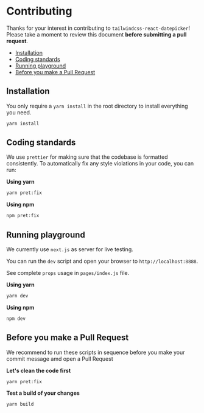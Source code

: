 # Contributing

Thanks for your interest in contributing to `tailwindcss-react-datepicker`! Please take a moment to
review this document **before submitting a pull request**.

-   [Installation](#installation)
-   [Coding standards](#coding-standards)
-   [Running playground](#running-playgrounds)
-   [Before you make a Pull Request](#before-you-make-a-pull-request)

## Installation

You only require a `yarn install` in the root directory to install everything you need.

```sh
yarn install
```

## Coding standards

We use `prettier` for making sure that the codebase is formatted consistently. To automatically fix
any style violations in your code, you can run:

**Using yarn**

```sh
yarn pret:fix
```

**Using npm**

```sh
npm pret:fix
```

## Running playground

We currently use `next.js` as server for live testing.

You can run the `dev` script and open your browser to `http://localhost:8888`.

See complete `props` usage in `pages/index.js` file.

**Using yarn**

```sh
yarn dev
```

**Using npm**

```sh
npm dev
```

## Before you make a Pull Request

We recommend to run these scripts in sequence before you make your commit message amd open a Pull
Request

**Let's clean the code first**

```sh
yarn pret:fix
```

**Test a build of your changes**

```sh
yarn build

```
